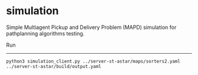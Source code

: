 # simulation

Simple Multiagent Pickup and Delivery Problem (MAPD) simulation for pathplanning algorithms testing.

Run
***

<pre><code>python3 simulation_client.py ../server-st-astar/maps/sorters2.yaml ../server-st-astar/build/output.yaml
</code></pre>
